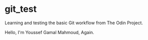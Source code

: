 # git_test
Learning and testing the basic Git workflow from The Odin Project.

Hello, I'm Youssef Gamal Mahmoud, Again.